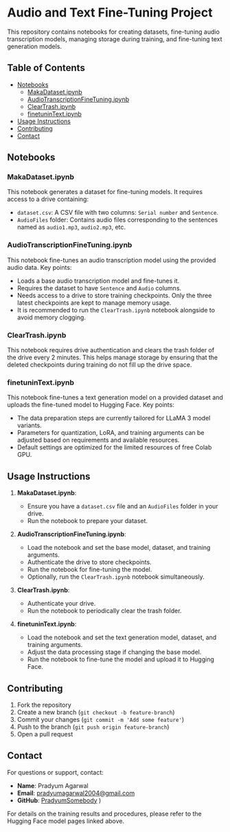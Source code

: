 # Audio and Text Fine-Tuning Project

This repository contains notebooks for creating datasets, fine-tuning audio transcription models, managing storage during training, and fine-tuning text generation models.

## Table of Contents

- [Notebooks](#notebooks)
  - [MakaDataset.ipynb](#makadatasetipynb)
  - [AudioTranscriptionFineTuning.ipynb](#audiotranscriptionfinetuningipynb)
  - [ClearTrash.ipynb](#cleartrashipynb)
  - [finetuninText.ipynb](#finetunintextipynb)
- [Usage Instructions](#usage-instructions)
- [Contributing](#contributing)
- [Contact](#contact)

## Notebooks

### MakaDataset.ipynb

This notebook generates a dataset for fine-tuning models. It requires access to a drive containing:

- `dataset.csv`: A CSV file with two columns: `Serial number` and `Sentence`.
- `AudioFiles` folder: Contains audio files corresponding to the sentences named as `audio1.mp3`, `audio2.mp3`, etc.

### AudioTranscriptionFineTuning.ipynb

This notebook fine-tunes an audio transcription model using the provided audio data. Key points:

- Loads a base audio transcription model and fine-tunes it.
- Requires the dataset to have `Sentence` and `Audio` columns.
- Needs access to a drive to store training checkpoints. Only the three latest checkpoints are kept to manage memory usage.
- It is recommended to run the `ClearTrash.ipynb` notebook alongside to avoid memory clogging.

### ClearTrash.ipynb

This notebook requires drive authentication and clears the trash folder of the drive every 2 minutes. This helps manage storage by ensuring that the deleted checkpoints during training do not fill up the drive space.

### finetuninText.ipynb

This notebook fine-tunes a text generation model on a provided dataset and uploads the fine-tuned model to Hugging Face. Key points:

- The data preparation steps are currently tailored for LLaMA 3 model variants.
- Parameters for quantization, LoRA, and training arguments can be adjusted based on requirements and available resources.
- Default settings are optimized for the limited resources of free Colab GPU.

## Usage Instructions

1. **MakaDataset.ipynb**:
   - Ensure you have a `dataset.csv` file and an `AudioFiles` folder in your drive.
   - Run the notebook to prepare your dataset.

2. **AudioTranscriptionFineTuning.ipynb**:
   - Load the notebook and set the base model, dataset, and training arguments.
   - Authenticate the drive to store checkpoints.
   - Run the notebook for fine-tuning the model.
   - Optionally, run the `ClearTrash.ipynb` notebook simultaneously.

3. **ClearTrash.ipynb**:
   - Authenticate your drive.
   - Run the notebook to periodically clear the trash folder.

4. **finetuninText.ipynb**:
   - Load the notebook and set the text generation model, dataset, and training arguments.
   - Adjust the data processing stage if changing the base model.
   - Run the notebook to fine-tune the model and upload it to Hugging Face.

## Contributing

1. Fork the repository
2. Create a new branch (`git checkout -b feature-branch`)
3. Commit your changes (`git commit -m 'Add some feature'`)
4. Push to the branch (`git push origin feature-branch`)
5. Open a pull request

## Contact

For questions or support, contact:

- **Name**: Pradyum Agarwal
- **Email**: pradyumagarwal2004@gmail.com
- **GitHub**: [PradyumSomebody](https://github.com/PradyumSomebody)
)

For details on the training results and procedures, please refer to the Hugging Face model pages linked above.
